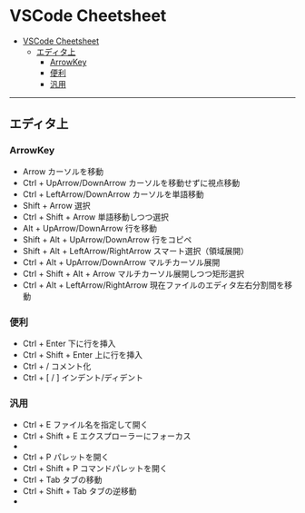 # VSCode Cheetsheet

- [VSCode Cheetsheet](#vscode-cheetsheet)
  - [エディタ上](#エディタ上)
    - [ArrowKey](#arrowkey)
    - [便利](#便利)
    - [汎用](#汎用)

---

## エディタ上

### ArrowKey

- Arrow カーソルを移動
- Ctrl + UpArrow/DownArrow カーソルを移動せずに視点移動
- Ctrl + LeftArrow/DownArrow カーソルを単語移動
- Shift + Arrow 選択
- Ctrl + Shift + Arrow 単語移動しつつ選択
- Alt + UpArrow/DownArrow 行を移動
- Shift + Alt + UpArrow/DownArrow 行をコピペ
- Shift + Alt + LeftArrow/RightArrow スマート選択（領域展開）
- Ctrl + Alt + UpArrow/DownArrow マルチカーソル展開
- Ctrl + Shift + Alt + Arrow マルチカーソル展開しつつ矩形選択
- Ctrl + Alt + LeftArrow/RightArrow 現在ファイルのエディタ左右分割間を移動

### 便利

- Ctrl + Enter 下に行を挿入
- Ctrl + Shift + Enter 上に行を挿入
- Ctrl + / コメント化
- Ctrl + [ / ] インデント/ディデント

### 汎用

- Ctrl + E ファイル名を指定して開く
- Ctrl + Shift + E エクスプローラーにフォーカス
-
- Ctrl + P パレットを開く
- Ctrl + Shift + P コマンドパレットを開く
- Ctrl + Tab タブの移動
- Ctrl + Shift + Tab タブの逆移動
-
